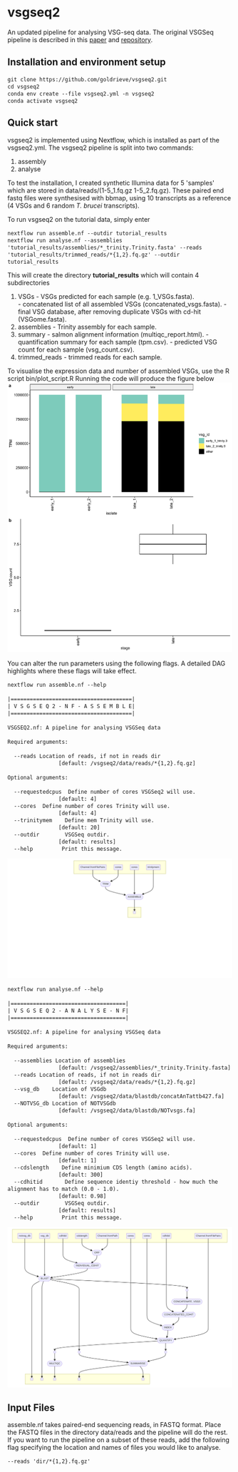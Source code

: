 # vsgseq2
An updated  pipeline for analysing VSG-seq data. The original VSGSeq pipeline is described in this [paper](https://www.ncbi.nlm.nih.gov/pmc/articles/PMC4514441/) and [repository](https://github.com/mugnierlab/VSGSeqPipeline).

## Installation and environment setup 
```
git clone https://github.com/goldrieve/vsgseq2.git
cd vsgseq2
conda env create --file vsgseq2.yml -n vsgseq2
conda activate vsgseq2
```

## Quick start 
vsgseq2 is implemented using Nextflow, which is installed as part of the vsgseq2.yml. The vsgseq2 pipeline is split into two commands:
1) assembly
2) analyse 

To test the installation, I created synthetic Illumina data for 5 'samples' which are stored in data/reads/(1-5_1.fq.gz 1-5_2.fq.gz). These paired end fastq files were synthesised with bbmap, using 10 transcripts as a reference (4 VSGs and 6 random _T. brucei_ transcripts).

To run vsgseq2 on the tutorial data, simply enter

```
nextflow run assemble.nf --outdir tutorial_results
nextflow run analyse.nf --assemblies 'tutorial_results/assemblies/*_trinity.Trinity.fasta' --reads 'tutorial_results/trimmed_reads/*{1,2}.fq.gz' --outdir tutorial_results
```

This will create the directory __tutorial_results__ which will contain 4 subdirectories

1) VSGs - VSGs predicted for each sample (e.g. 1_VSGs.fasta).  
        - concatenated list of all assembled VSGs (concatenated_vsgs.fasta). 
        - final VSG database, after removing duplicate VSGs with cd-hit (VSGome.fasta).
2) assemblies - Trinity assembly for each sample.
3) summary - salmon alignment information (multiqc_report.html).
           - quantification summary for each sample (tpm.csv).
           - predicted VSG count for each sample (vsg_count.csv).
4) trimmed_reads - trimmed reads for each sample.

To visualise the expression data and number of assembled VSGs, use the R script bin/plot_script.R
Running the code will produce the figure below
![tutorial_figure](figures/tutorial_summary.png)

You can alter the run parameters using the following flags. A detailed DAG highlights where these flags will take effect.

```
nextflow run assemble.nf --help

|======================================|
| V S G S E Q 2 - N F - A S S E M B L E|
|======================================|

VSGSEQ2.nf: A pipeline for analysing VSGSeq data

Required arguments:

  --reads Location of reads, if not in reads dir
                [default: /vsgseq2/data/reads/*{1,2}.fq.gz]

Optional arguments:

  --requestedcpus  Define number of cores VSGSeq2 will use.
                [default: 4]
  --cores  Define number of cores Trinity will use.
                [default: 4]
  --trinitymem    Define mem Trinity will use.
                [default: 20]
  --outdir        VSGSeq outdir.
                [default: results]
  --help         Print this message.
```

![DAG](figures/assemble_dag.png)

```
nextflow run analyse.nf --help

|====================================|
| V S G S E Q 2 - A N A L Y S E - N F|
|====================================|

VSGSEQ2.nf: A pipeline for analysing VSGSeq data

Required arguments:

  --assemblies Location of assemblies
                [default: /vsgseq2/assemblies/*_trinity.Trinity.fasta]
  --reads Location of reads, if not in reads dir
                [default: /vsgseq2/data/reads/*{1,2}.fq.gz]
  --vsg_db    Location of VSGdb
                [default: /vsgseq2/data/blastdb/concatAnTattb427.fa]
  --NOTVSG_db Location of NOTVSGdb
                [default: /vsgseq2/data/blastdb/NOTvsgs.fa]

Optional arguments:

  --requestedcpus  Define number of cores VSGSeq2 will use.
                [default: 1]
  --cores  Define number of cores Trinity will use.
                [default: 1]
  --cdslength    Define minimium CDS length (amino acids).
                [default: 300]
  --cdhitid       Define sequence identiy threshold - how much the alignment has to match (0.0 - 1.0).
                [default: 0.98]
  --outdir        VSGSeq outdir.
                [default: results]
  --help         Print this message.
```

![DAG](figures/analyse_dag.png)

## Input Files

assemble.nf takes paired-end sequencing reads, in FASTQ format. Place the FASTQ files in the directory data/reads and the pipeline will do the rest. If you want to run the pipeline on a subset of these reads, add the following flag specifying the location and names of files you would like to analyse.
```
--reads 'dir/*{1,2}.fq.gz'
``` 